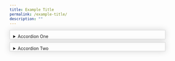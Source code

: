 ```yaml
---
title: Example Title
permalink: /example-title/
description: ""
---
```


<html>
<head>
<style>
details {
    border: 1px solid #d4d4d4;    
    padding: .75em .75em 0;
	margin-top: 10px;
	box-shadow:0 0 20px #d4d4d4;
}

summary {	
    font-weight: bold;
    margin: -.75em -.75em 0;
    padding: .75em;
    background-color: #5f75a4;
    color: #fff;
}

details[open] {
    padding: .75em;
	border-bottom: 1px solid #d4d4d4;
}

details[open] summary {
    border-bottom: 1px solid #d4d4d4;
    margin-bottom: 10px;
}
</style>
</head>
<body>
	<details>
		<summary>Accordion One</summary>
		Body Content 1
	</details>
	<details>
		<summary>Accordion Two</summary>
		Body Content 2
	</details>
</body>
</html>